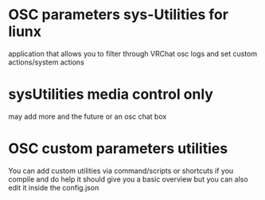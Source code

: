 # OSC parameters sys-Utilities for liunx 
application that allows you to filter through VRChat osc logs and set custom actions/system actions
# sysUtilities media control only
may add more and the future or an osc chat box

# OSC custom parameters utilities
You can add custom utilities via command/scripts or shortcuts if you compile and do help it should give you a basic overview but you can also edit it inside the config.json 
